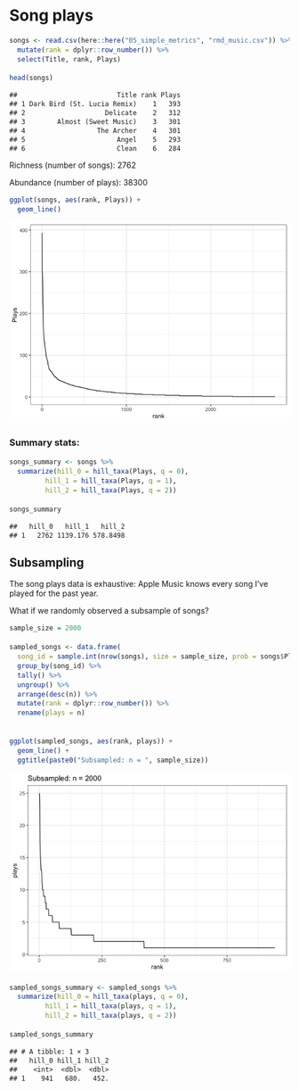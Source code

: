 Song plays
================

``` r
songs <- read.csv(here::here("05_simple_metrics", "rmd_music.csv")) %>%
  mutate(rank = dplyr::row_number()) %>%
  select(Title, rank, Plays)

head(songs)
```

    ##                         Title rank Plays
    ## 1 Dark Bird (St. Lucia Remix)    1   393
    ## 2                    Delicate    2   312
    ## 3        Almost (Sweet Music)    3   301
    ## 4                  The Archer    4   301
    ## 5                       Angel    5   293
    ## 6                       Clean    6   284

Richness (number of songs): 2762

Abundance (number of plays): 38300

``` r
ggplot(songs, aes(rank, Plays)) +
  geom_line()
```

![](song_plays_files/figure-gfm/unnamed-chunk-1-1.png)<!-- -->

### Summary stats:

``` r
songs_summary <- songs %>%
  summarize(hill_0 = hill_taxa(Plays, q = 0),
         hill_1 = hill_taxa(Plays, q = 1),
         hill_2 = hill_taxa(Plays, q = 2))

songs_summary
```

    ##   hill_0   hill_1   hill_2
    ## 1   2762 1139.176 578.8498

## Subsampling

The song plays data is exhaustive: Apple Music knows every song I’ve
played for the past year.

What if we randomly observed a subsample of songs?

``` r
sample_size = 2000

sampled_songs <- data.frame(
  song_id = sample.int(nrow(songs), size = sample_size, prob = songs$Plays / sum(songs$Plays), replace = T)) %>%
  group_by(song_id) %>%
  tally() %>%
  ungroup() %>%
  arrange(desc(n)) %>%
  mutate(rank = dplyr::row_number()) %>%
  rename(plays = n)


ggplot(sampled_songs, aes(rank, plays)) +
  geom_line() +
  ggtitle(paste0("Subsampled: n = ", sample_size))
```

![](song_plays_files/figure-gfm/unnamed-chunk-3-1.png)<!-- -->

``` r
sampled_songs_summary <- sampled_songs %>%
  summarize(hill_0 = hill_taxa(plays, q = 0),
         hill_1 = hill_taxa(plays, q = 1),
         hill_2 = hill_taxa(plays, q = 2))

sampled_songs_summary
```

    ## # A tibble: 1 × 3
    ##   hill_0 hill_1 hill_2
    ##    <int>  <dbl>  <dbl>
    ## 1    941   680.   452.

<!-- ## Grouped by artist -->
<!-- ```{r} -->
<!-- artists <- songs %>% -->
<!--   group_by(Artist) %>% -->
<!--   summarize(total_plays = sum(Plays)) %>% -->
<!--   ungroup() %>% -->
<!--   arrange(desc(total_plays)) %>% -->
<!--   mutate(rank = dplyr::row_number()) -->
<!-- ggplot(artists, aes(rank, total_plays)) + -->
<!--   geom_line() -->
<!-- ``` -->
